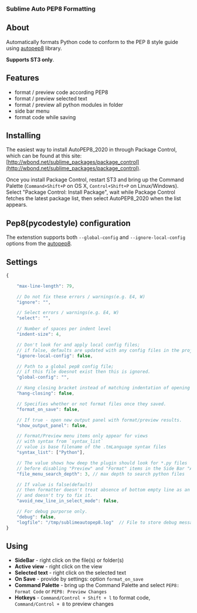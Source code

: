 ### Sublime Auto PEP8 Formatting

## About
Automatically formats Python code to conform to the PEP 8 style guide using [autopep8](https://github.com/hhatto/autopep8) library.

**Supports ST3 only**.

## Features
+ format / preview code according PEP8
+ format / preview selected text
+ format / preview all python modules in folder
+ side bar menu
+ format code while saving

## Installing
The easiest way to install AutoPEP8_2020 in through Package Control,
which can be found at this site: [http://wbond.net/sublime_packages/package_control](http://wbond.net/sublime_packages/package_control).

Once you install Package Control, restart ST3 and bring up the Command Palette (`Command+Shift+P` on OS X, `Control+Shift+P` on Linux/Windows). Select "Package Control: Install Package", wait while Package Control fetches the latest package list, then select AutoPEP8_2020 when the list appears.

## Pep8(pycodestyle) configuration
The extenstion supports both `--global-config` and `--ignore-local-config` options from the [autopep8](https://github.com/hhatto/autopep8).


## Settings
```javascript
{

    "max-line-length": 79,

    // Do not fix these errors / warnings(e.g. E4, W)
    "ignore": "",

    // Select errors / warnings(e.g. E4, W)
    "select": "",

    // Number of spaces per indent level
    "indent-size": 4,

    // Don't look for and apply local config files;
    // if false, defaults are updated with any config files in the project's root directory.
    "ignore-local-config": false,

    // Path to a global pep8 config file;
    // if this file doesnot exist then this is ignored.
    "global-config": "",

    // Hang closing bracket instead of matching indentation of opening bracket's line.
    "hang-closing": false,

    // Specifies whether or not format files once they saved.
    "format_on_save": false,

    // If true - open new output panel with format/preview results.
    "show_output_panel": false,

    // Format/Preview menu items only appear for views
    // with syntax from `syntax_list`
    // value is base filename of the .tmLanguage syntax files
    "syntax_list": ["Python"],

    // The value shows how deep the plugin should look for *.py files
    // before disabling "Preview" and "Format" items in the Side Bar "AutoPep8" Context Menu.
    "file_menu_search_depth": 3, // max depth to search python files

    // If value is false(default)
    // then formatter doesn't treat absence of bottom empty line as an error
    // and doesn't try to fix it.
    "avoid_new_line_in_select_mode": false,

    // For debug purporse only.
    "debug": false,
    "logfile": "/tmp/sublimeautopep8.log"  // File to store debug messages.
}
```

## Using

+ **SideBar** - right click on the file(s) or folder(s)
+ **Active view** - right click on the view
+ **Selected text** - right click on the selected text
+ **On Save** - provide by settings: option `format_on_save`
+ **Command Palette** - bring up the Command Palette and select `PEP8: Format Code` or `PEP8: Preview Changes`
+ **Hotkeys** - `Command/Control + Shift + l` to format code, `Command/Control + 8` to preview changes
